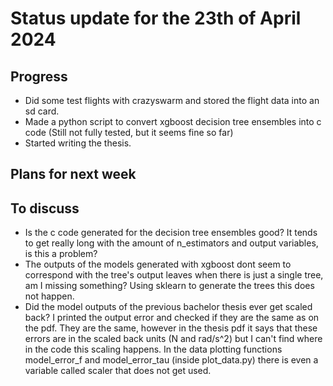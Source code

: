 # Status update for the 23th of April 2024

## Progress
- Did some test flights with crazyswarm and stored the flight data into an sd card.
- Made a python script to convert xgboost decision tree ensembles into c code (Still not fully tested, but it seems fine so far)
- Started writing the thesis.

## Plans for next week

## To discuss
- Is the c code generated for the decision tree ensembles good? It tends to get really long with the amount of n_estimators and output variables, is this a problem?
- The outputs of the models generated with xgboost dont seem to correspond with the tree's output leaves when there is just a single tree, am I missing something? Using sklearn to generate the trees this does not happen.
- Did the model outputs of the previous bachelor thesis ever get scaled back? I printed the output error and checked if they are the same as on the pdf. They are the same, however in the thesis pdf it says that these errors are in the scaled back units (N and rad/s^2) but I can't find where in the code this scaling happens. In the data plotting functions model_error_f and model_error_tau (inside plot_data.py) there is even a variable called scaler that does not get used.
